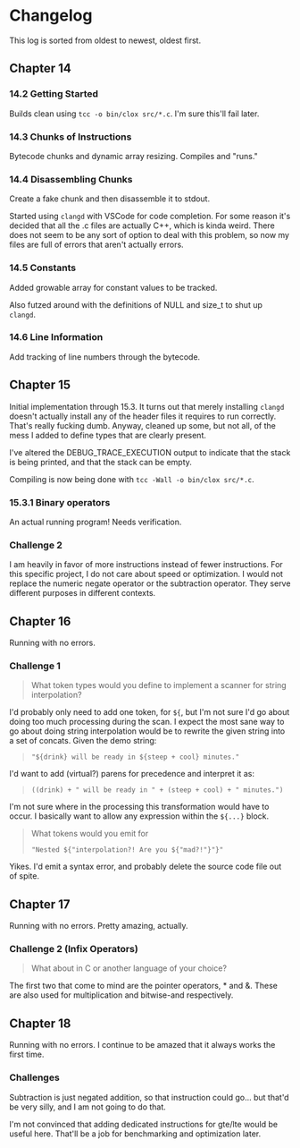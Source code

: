 # Changelog
This log is sorted from oldest to newest, oldest first.

## Chapter 14
### 14.2 Getting Started
Builds clean using `tcc -o bin/clox src/*.c`.  I'm sure this'll fail later.

### 14.3 Chunks of Instructions
Bytecode chunks and dynamic array resizing.  Compiles and "runs."

### 14.4 Disassembling Chunks
Create a fake chunk and then disassemble it to stdout.

Started using `clangd` with VSCode for code completion.  For some reason it's
decided that all the .c files are actually C++, which is kinda weird.  There
does not seem to be any sort of option to deal with this problem, so now my files
are full of errors that aren't actually errors.

### 14.5 Constants
Added growable array for constant values to be tracked.

Also futzed around with the definitions of NULL and size_t to shut up `clangd`.

### 14.6 Line Information
Add tracking of line numbers through the bytecode.

## Chapter 15
Initial implementation through 15.3.  It turns out that merely installing
`clangd` doesn't actually install any of the header files it requires to run
correctly.  That's really fucking dumb.  Anyway, cleaned up some, but not all,
of the mess I added to define types that are clearly present.

I've altered the DEBUG_TRACE_EXECUTION output to indicate that the stack is
being printed, and that the stack can be empty.

Compiling is now being done with `tcc -Wall -o bin/clox src/*.c`.

### 15.3.1 Binary operators

An actual running program!  Needs verification.

### Challenge 2

I am heavily in favor of more instructions instead of fewer instructions.  For
this specific project, I do not care about speed or optimization.  I would not
replace the numeric negate operator or the subtraction operator.  They serve
different purposes in different contexts.

## Chapter 16
Running with no errors.

### Challenge 1
> What token types would you define to implement a scanner for string interpolation?

I'd probably only need to add one token, for `${`, but I'm not sure I'd go about
doing too much processing during the scan.  I expect the most sane way to go
about doing string interpolation would be to rewrite the given string into a set
of concats.  Given the demo string:

> `"${drink} will be ready in ${steep + cool} minutes."`

I'd want to add (virtual?) parens for precedence and interpret it as:

> `((drink) + " will be ready in " + (steep + cool) + " minutes.")`

I'm not sure where in the processing this transformation would have to occur.  I
basically want to allow any expression within the `${...}` block.

> What tokens would you emit for
>
> `"Nested ${"interpolation?! Are you ${"mad?!"}"}"`

Yikes.  I'd emit a syntax error, and probably delete the source code file out
of spite.

## Chapter 17
Running with no errors.  Pretty amazing, actually.

### Challenge 2 (Infix Operators)
> What about in C or another language of your choice?

The first two that come to mind are the pointer operators, * and &.  These are
also used for multiplication and bitwise-and respectively.

## Chapter 18
Running with no errors.  I continue to be amazed that it always works the first time.

### Challenges
Subtraction is just negated addition, so that instruction could go... but that'd
be very silly, and I am not going to do that.

I'm not convinced that adding dedicated instructions for gte/lte would be useful
here.  That'll be a job for benchmarking and optimization later.

